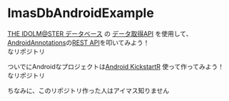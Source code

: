 ImasDbAndroidExample
====================

[THE IDOLM@STER データベース](http://imas-db.jp/) の [データ取得API](http://api.imas-db.jp/) を使用して、[AndroidAnnotations](http://androidannotations.org/)の[REST API](https://github.com/excilys/androidannotations/wiki/AvailableAnnotations#rest-api)を叩いてみよう！  
なリポジトリ

ついでにAndroidなプロジェクトは[Android KickstartR](http://androidkickstartr.com/) 使って作ってみよう！  
なリポジトリ

ちなみに、このリポジトリ作った人はアイマス知りません